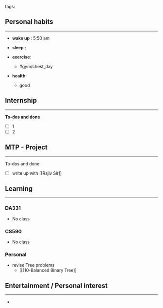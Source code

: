 tags: 
## Personal habits
--- 

- **wake up** : 5:50 am

- **sleep** :

-  **exercise**:
	- #gym/chest_day 

-  **health**: 
	- good



## Internship 
---
**To-dos and done**
- [ ] 1
- [ ] 2

## MTP - Project
--- 
To-dos and done
- [ ] write up with [[Rajiv Sir]]



## Learning
---
### DA331
- No class

### CS590
- No class

### Personal
- revise Tree problems
	- [[110-Balanced Binary Tree]]

## Entertainment / Personal interest
---
- 
